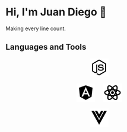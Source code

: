 # Hi, I'm Juan Diego 👋
Making every line count.

## Languages and Tools

<div align="center">
  <a href="https://developer.mozilla.org/es/docs/Web/JavaScript"><img src='https://github.com/g0d13/g0d13/blob/master/icons/js.svg?sanitize=true' alt="JS" title="JS" height='50px'/></a>　

  <a href="https://angular.io"><img src='https://github.com/g0d13/g0d13/blob/master/icons/angular.svg?sanitize=true' alt="Angular" title="Angular" height='50px'/></a>
  　
  <a href="https://reactjs.org/"><img src='https://github.com/g0d13/g0d13/blob/master/icons/react.svg?sanitize=true' alt="React" title="React" height='50px'/></a>

  <a href="https://vuejs.org/"><img src='https://github.com/g0d13/g0d13/blob/master/icons/vue.svg?sanitize=true' alt="Vue" title="Vue" height='50px'/></a>

</div>


